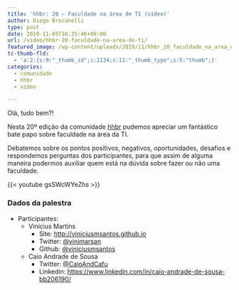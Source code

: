 ```yaml
---
title: 'hhbr: 20 – Faculdade na área de TI (vídeo)'
author: Diego Brocanelli
type: post
date: 2019-11-05T16:35:46+00:00
url: /video/hhbr-20-faculdade-na-area-de-ti/
featured_image: /wp-content/uploads/2019/11/hhbr_20_faculdade_na_area_de_ti.png
tc-thumb-fld:
  - 'a:2:{s:9:"_thumb_id";i:2134;s:11:"_thumb_type";s:5:"thumb";}'
categories:
  - comunidade
  - hhbr
  - vídeo

---
```


Olá, tudo bem?!

Nesta 20º edição da comunidade [hhbr][1] pudemos apreciar um fantástico bate papo sobre faculdade na área da TI.

Debatemos sobre os pontos positivos, negativos, oportunidades, desafios e respondemos perguntas dos participantes, para que assim de alguma maneira podermos auxiliar quem está na dúvida sobre fazer ou não uma faculdade.

{{< youtube gsSWcWYeZhs >}}

### Dados da palestra

* Participantes: 
  * Vinícius Martins
    * Site: http://viniciusmsantos.github.io
    * Twitter: [@vinimarsan][2]
    * Github: [@viniciusmsantos][3]
  * Caio Andrade de Sousa
    * Twitter: [@CaioAndCafu][4]
    * Linkedin: https://www.linkedin.com/in/caio-andrade-de-sousa-bb206190/

 [1]: http://youtube.com/hhbr-tech
 [2]: http://twitter.com/vinimarsan
 [3]: http://github.com/viniciusmsantos
 [4]: http://twitter.com/CaioAndCafu